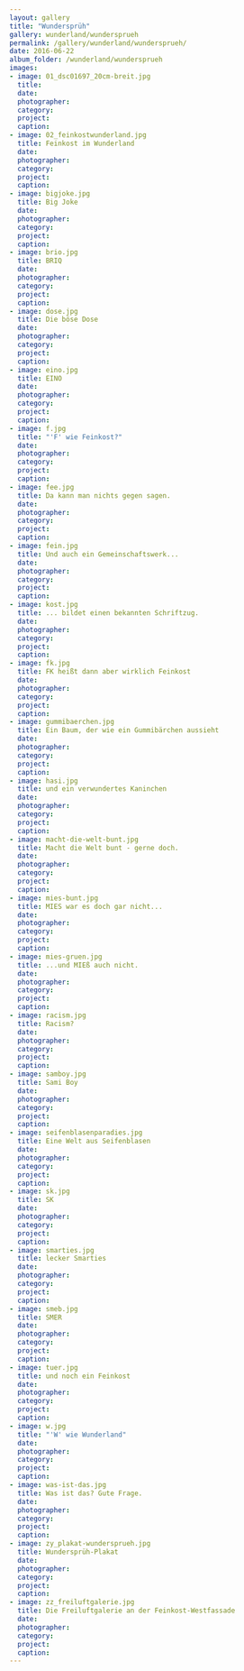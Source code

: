 ```yaml
---
layout: gallery
title: "Wundersprüh"
gallery: wunderland/wundersprueh
permalink: /gallery/wunderland/wundersprueh/
date: 2016-06-22
album_folder: /wunderland/wundersprueh
images:
- image: 01_dsc01697_20cm-breit.jpg
  title: 
  date: 
  photographer: 
  category: 
  project: 
  caption: 
- image: 02_feinkostwunderland.jpg
  title: Feinkost im Wunderland
  date: 
  photographer: 
  category: 
  project: 
  caption: 
- image: bigjoke.jpg
  title: Big Joke
  date: 
  photographer: 
  category: 
  project: 
  caption: 
- image: brio.jpg
  title: BRIQ 
  date: 
  photographer: 
  category: 
  project: 
  caption: 
- image: dose.jpg
  title: Die böse Dose
  date: 
  photographer: 
  category: 
  project: 
  caption: 
- image: eino.jpg
  title: EINO
  date: 
  photographer: 
  category: 
  project: 
  caption: 
- image: f.jpg
  title: "'F' wie Feinkost?"
  date: 
  photographer: 
  category: 
  project: 
  caption: 
- image: fee.jpg
  title: Da kann man nichts gegen sagen.
  date: 
  photographer: 
  category: 
  project: 
  caption: 
- image: fein.jpg
  title: Und auch ein Gemeinschaftswerk...
  date: 
  photographer: 
  category: 
  project: 
  caption: 
- image: kost.jpg
  title: ... bildet einen bekannten Schriftzug.
  date: 
  photographer: 
  category: 
  project: 
  caption: 
- image: fk.jpg
  title: FK heißt dann aber wirklich Feinkost
  date: 
  photographer: 
  category: 
  project: 
  caption: 
- image: gummibaerchen.jpg
  title: Ein Baum, der wie ein Gummibärchen aussieht
  date: 
  photographer: 
  category: 
  project: 
  caption: 
- image: hasi.jpg
  title: und ein verwundertes Kaninchen
  date: 
  photographer: 
  category: 
  project: 
  caption: 
- image: macht-die-welt-bunt.jpg
  title: Macht die Welt bunt - gerne doch.
  date: 
  photographer: 
  category: 
  project: 
  caption: 
- image: mies-bunt.jpg
  title: MIES war es doch gar nicht...
  date: 
  photographer: 
  category: 
  project: 
  caption: 
- image: mies-gruen.jpg
  title: ...und MIEß auch nicht.
  date: 
  photographer: 
  category: 
  project: 
  caption: 
- image: racism.jpg
  title: Racism?
  date: 
  photographer: 
  category: 
  project: 
  caption: 
- image: samboy.jpg
  title: Sami Boy
  date: 
  photographer: 
  category: 
  project: 
  caption: 
- image: seifenblasenparadies.jpg
  title: Eine Welt aus Seifenblasen
  date: 
  photographer: 
  category: 
  project: 
  caption: 
- image: sk.jpg
  title: SK
  date: 
  photographer: 
  category: 
  project: 
  caption: 
- image: smarties.jpg
  title: lecker Smarties
  date: 
  photographer: 
  category: 
  project: 
  caption: 
- image: smeb.jpg
  title: SMER
  date: 
  photographer: 
  category: 
  project: 
  caption: 
- image: tuer.jpg
  title: und noch ein Feinkost
  date: 
  photographer: 
  category: 
  project: 
  caption: 
- image: w.jpg
  title: "'W' wie Wunderland"
  date: 
  photographer: 
  category: 
  project: 
  caption: 
- image: was-ist-das.jpg
  title: Was ist das? Gute Frage.
  date: 
  photographer: 
  category: 
  project: 
  caption: 
- image: zy_plakat-wundersprueh.jpg
  title: Wundersprüh-Plakat
  date: 
  photographer: 
  category: 
  project: 
  caption: 
- image: zz_freiluftgalerie.jpg
  title: Die Freiluftgalerie an der Feinkost-Westfassade
  date: 
  photographer: 
  category: 
  project: 
  caption: 
---
```


